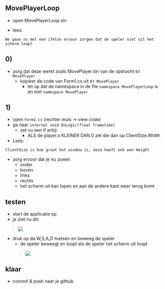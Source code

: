 

## MovePlayerLoop

- open MovePlayerLoop.sln

- lees:
```
We gaan nu met een ifelse ervoor zorgen dat de speler niet uit het scherm loopt
```
## 0)

- zorg dat deze werkt zoals MovePlayer.sln van de opdracht `03 MovePlayer` 
    - kopieer de code van Form1.cs uit `03 MovePlayer` 
        - let op dat de namespace in de file `namespace MovePlayerLoop` is en niet `namespace MovePlayer`

## 1)

- open `Form1.cs` (rechter muis -> view code)
- ga naar `internal void DoLogic(float frametime)`
    - zet nu een if erbij:
        - ALS de player.x KLEINER DAN 0 zet die dan op ClientSize.Width
- Lees:
```
ClientSize is hoe groot het window is, deze heeft ook een Height
```

- zorg ervoor dat je nu zowel:
    - onder
    - boven
    - links
    - rechts
    - het scherm uit kan lopen en aan de andere kant weer terug komt

## testen

- start de applicatie op
- je ziet nu dit:
> ![](img/game.PNG)
- druk op de W,S,A,D toetsen en beweeg de speler
    - de speler beweegt en loopt als de speler het scherm uit loopt
    > ![](img/move.GIF)

## klaar

- commit & push naar je github        